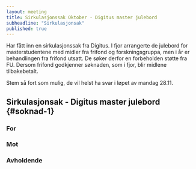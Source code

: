 ```yaml
---
layout: meeting
title: Sirkulasjonssak Oktober - Digitus master julebord
subheadline: "Sirkulasjonsak"
published: true
---
```


Har fått inn en sirkulasjonssak fra Digitus. I fjor arrangerte de julebord for masterstudentene med midler fra frifond og forskningsgruppa, men i år er behandlingen fra frifond utsatt. De søker derfor en forbeholden støtte fra FU. Dersom frifond godkjenner søknaden, som i fjor, blir midlene tilbakebetalt.

Stem så fort som mulig, de vil helst ha svar i løpet av mandag 28.11.

## Sirkulasjonsak - Digitus master julebord {#soknad-1}

### For

### Mot

### Avholdende
